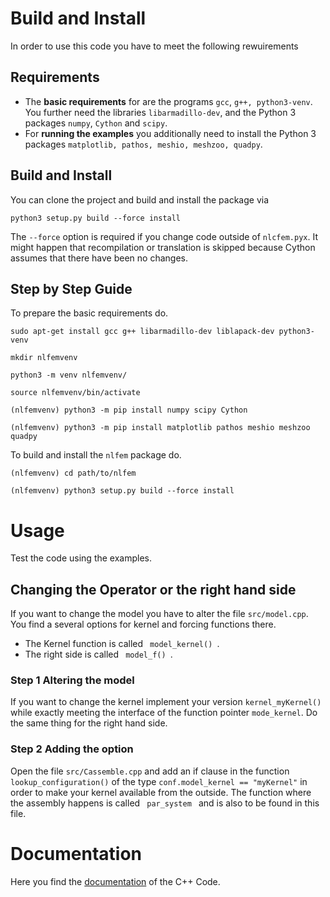 # Build and Install

In order to use this code you have to meet the following rewuirements
## Requirements

- The **basic requirements** for are the programs `gcc`, `g++, python3-venv`. You further need
the libraries `libarmadillo-dev`, and the Python 3 packages `numpy`, `Cython` and `scipy`.
- For **running the examples** you additionally need to install the Python 3 packages 
`matplotlib, pathos, meshio, meshzoo, quadpy`.

## Build and Install

You can clone the project and build and install the package via

`python3 setup.py build --force install`

The `--force` option is required if you change code outside of `nlcfem.pyx`. 
It might happen that recompilation or translation is skipped because
Cython assumes that there have been no changes.

## Step by Step Guide

To prepare the basic requirements do.

`sudo apt-get install gcc g++ libarmadillo-dev liblapack-dev python3-venv`

`mkdir nlfemvenv`

`python3 -m venv nlfemvenv/`

`source nlfemvenv/bin/activate`

`(nlfemvenv) python3 -m pip install numpy scipy Cython`

`(nlfemvenv) python3 -m pip install matplotlib pathos meshio meshzoo quadpy`

To build and install the `nlfem` package do.

`(nlfemvenv) cd path/to/nlfem`

`(nlfemvenv) python3 setup.py build --force install`

# Usage

Test the code using the examples.

## Changing the Operator or the right hand side
If you want to change the model you have to alter the file `src/model.cpp`. You find
a several options for kernel and forcing functions there. 

- The Kernel function is called <code>  model_kernel() </code>.
- The right side is called <code>  model_f() </code>.

### Step 1 Altering the model
If you want to change the kernel implement your version
`kernel_myKernel()` while exactly meeting the interface of the function pointer
`mode_kernel`. Do the same thing for the right hand side.

### Step 2 Adding the option
Open the file `src/Cassemble.cpp` and add an if clause in the function
`lookup_configuration()` of the type `conf.model_kernel == "myKernel"` in order
to make your kernel available from the outside.
The function where the assembly happens is called <code> par_system </code> and
is also to be found in this file.

# Documentation

Here you find the 
[documentation](http://klar.gitlab-pages.uni-trier.de/nonlocal-assembly/)
of the C++ Code.

